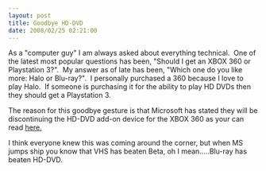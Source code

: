 ```yaml
---
layout: post
title: Goodbye HD-DVD
date: 2008/02/25 02:21:00
---
```



As a "computer guy" I am always asked about everything technical.  One of the latest most popular questions has been, "Should I get an XBOX 360 or Playstation 3?".  My answer as of late has been, "Which one do you like more: Halo or Blu-ray?".  I personally purchased a 360 because I love to play Halo.  If someone is purchasing it for the ability to play HD DVDs then they should get a Playstation 3.

The reason for this goodbye gesture is that Microsoft has stated they will be discontinuing the HD-DVD add-on device for the XBOX 360 as your can read [here.](http://ap.google.com/article/ALeqM5ifXeLMB28kre9AK-YgVq7Y4ZEJ9wD8V0RI780) 

I think everyone knew this was coming around the corner, but when MS jumps ship you know that VHS has beaten Beta, oh I mean.....Blu-ray has beaten HD-DVD.